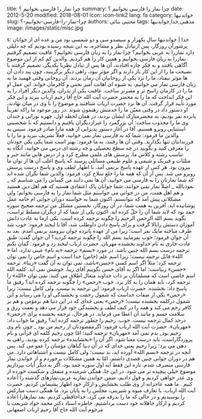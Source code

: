 title: چرا نماز را فارسی نخوانیم ؟
summary: چرا نماز را فارسی نخوانیم ؟
date: 2012-5-20
modified: 2018-08-01
icon:  icon-link2
lang: fa
category: خواندنیها
slug: چرا-نماز-را-فارسی-نخوانیم-؟
authors: مجتبی بنائی
tags: مذهبی,خدا,خواندنیها
image: /images/static/misc.jpg

s: خدا | خواندنیها سال یکهزار و سیصدو سی و دو شمسی بود من و عده ای از جوانان پرشورآن روزگار، پس ازتبادل نظر و مشاجره، به این نتیجه رسیده بودیم که چه دلیلی دارد نمازرا به عربی بخوانیم؟ چرا نماز را به زبان فارسی نخوانیم؟ عاقبت تصمیم گرفتیم نمازرا به زبان فارسی بخوانیم و همین کار را هم کردیم.  والدین کم کم از این موضوع آگاهی یافتند و به فکر چاره افتادند، آن ها پس از تبادل نظربا یکدیگر، تصمیم گرفتند با نصیحت ما را از این کار باز دارند و اگر مؤثر نبود، راهی دیگر برگزینند، چون پند دادن آن ها مؤثر نیفتاد، ما را نزد یکی از روحانیان آن  زمان بردند. آن روحانی وقتی فهمید ما به زبان فارسی نماز می خوانیم، به شیوه ای اهانت آمیز نجس و کافرمان خواند. این عمل او ما را در کارمان راسخ تر و مصرتر ساخت.  عاقبت یکی از پدران، والدین دیگر افراد را به این فکر انداخت که ما را به محضر حضرت آیت الله حاج آقا رحیم ارباب ببرند و این فکر مورد تأیید قرار گرفت. آن ها نزد حضرت ارباب شتافتند و موضوع را با وی در میان نهادند، او دستور داد در وقتی معیّن ما را خدمتش رهنمون شوند .در روز موعود ما راکه تقریباً پانزده نفر بودیم، به محضرمبارک ایشان بردند، در همان لحظه اول، چهره نورانی و خندان وی ما را  مجذوب ساخت؛ آن بزرگمرد را غیرازدیگران یافتیم و دانستیم که با شخصیتی استثنایی روبرو هستیم.   آقا در آغاز دستور پذیرایی از همه مارا صادر فرمود. سپس به والدین ما فرمود: شما که به فارسی نماز نمی خوانید، فعلاً تشریف ببرید و ما را با فرزندانتان تنها بگذارید. وقتی آن ها رفتند، به ما فرمود: بهتر است شما یکی یکی خودتان را معرفی کنید و بگویید در چه سطح تحصیلی و چه رشته ای درس می خوانید، آنگاه به تناسب رشته و کلاس ما، پرسش های علمی مطرح کرد و از درس هایی مانند جبر و مثلثات و فیزیک و شیمی و علوم طبیعی مسائلی پرسید که پاسخ اغلب آن ها از توان ما بیرون  بود. هر کس از عهده پاسخ برنمی آمد، با اظهار لطف وی و پاسخ درست پرسش روبرو می شد.  پس از آن که همه ما را خلع سلاح کرد، فرمود: والدین شما نگران شده اند که شما نمازتان را به فارسی می خوانید، آن ها نمی دانند من کسانی را می شناسم که _ نعوذبالله _ اصلاً نماز نمی خوانند، شما جوانان پاک اعتقادی هستید که هم اهل دین هستید و هم اهل همت، من در جوانی می خواستم مثل شما نماز را به فارسی بخوانم؛ ولی مشکلاتی پیش آمد که نتوانستم. اکنون شما به خواسته دوران جوانی ام جامه عمل پوشانیده اید، آفرین به همت شما، در آن روزگار، نخستین مشکل من ترجمه صحیح سوره حمد بود  که لابد شما آن را حلّ کرده اید. اکنون یکی از شما که از دیگران مسلط تراست، بگوید بسم الله الرحمن الرحیم را چگونه ترجمه کرده است. یکی ازما به عادت دانش آموزان دستش رابالا گرفت و برای پاسخ دادن داوطلب شد، آقا با لبخند فرمود: خوب شد طرف مباحثه مایک نفر است؛ زیرا من از عهده پانزده جوان نیرومند برنمی آمدم. بعد به آن جوان فرمود: خوب بفرمایید بسم الله را چگونه ترجمه کردید؟ آن جوان گفت: طبق عادت جاری به نام خداوند بخشنده مهربان. حضرت ارباب لبخند زد و فرمود: گمان نکنم ترجمه درست بسم الله چنین باشد. در مورد «بسم» ترجمه «به نام» عیبی ندارد. اما « الله» قابل ترجمه نیست؛ زیرا اسم علم (خاص) خدا است و اسم خاص را نمی توان ترجمه کرد؛ مثلاً اگر اسم کسی «حسن»باشد، نمی توان به آن گفت «زیبا». ترجمه «حسن» زیباست؛ اما اگر به آقای حسن بگوییم آقای زیبا، خوشش نمی آید. کلمه الله اسم خاصی است که مسلمانان بر ذات خداوند متعال اطلاق می کنند. نمی توان «الله» را ترجمه کرد، باید همان را به کار برد. خوب «رحمن» را چگونه ترجمه کرده اید؟ رفیق ما پاسخ داد: بخشنده. حضرت ارباب فرمود: این ترجمه بد نیست، ولی کامل نیست؛ زیرا «رحمن» یکی از صفات خداست که شمول رحمت و بخشندگی او را می رساند و این شمول درکلمه بخشنده  نیست؛ «رحمن» یعنی خدای که در این دنیا هم برمؤمن و هم بر کافر رحم می کند و همه را در کنف لطف و بخشندگی خود قرار می دهد و نعمت رزق و سلامت جسم و مانند آن اعطا می فرماید. در هرحال، ترجمه بخشنده برای «رحمن» درحد کمال ترجمه نیست. خوب، رحیم را چطور ترجمه کرده اید؟ رفیق ما جواب داد: «مهربان». حضرت آیت الله ارباب فرمود: اگرمقصودتان از رحیم من بود _ چون نام وی رحیم بود_ بدم نمی آمد «مهربان» ترجمه کنید؛ امّا چون رحیم کلمه ای قرآنی و نام پروردگاراست، باید درست معنا شود. اگر آن را «بخشاینده» ترجمه کرده بودید، راهی به دهی می برد؛ زیرا رحیم یعنی خدای  که در آن دنیا گناهان مؤمنان را عفو می کند. پس آنچه در ترجمه «بسم الله» آورده اید، بد نیست؛ ولی کامل نیست و اشتباهاتی دارد. من هم در دوران جوانی چنین قصدی داشتم، امّا به همین مشکلات برخوردم و از خواندن نماز فارسی منصرف شدم. تازه این فقط آیه اول سوره حمد بود، اگر به دیگر آیات بپردازیم موضوع خیلی پیچیده تر می شود. در این جا، همگی شرمنده و منفعل و شکست خورده از وی عذر خواهی کردیم و قول دادیم، ضمن خواندن نمازبه عربی،نمازهای گذشته را اعاده کنیم . ما همه عاجزانه از وی طلب بخشایش و ازکار خود اظهار پشیمانی کردیم. حضرت آیت الله ارباب، با تعارف  میوه و شیرینی، مجلس را به پایان برد. ما همگی دست مبارکش را بوسیدیم و در حالی که ما را بدرقه می کرد، خداحافظی کردیم. بعد نمازهارا اعاده کردیم و ازکار جاهلانه خود دست برداشتیم.  خاطره استاد دکتر محمد جواد شریعت با مرحوم آیت الله حاج آقا رحیم ارباب اصفهانی